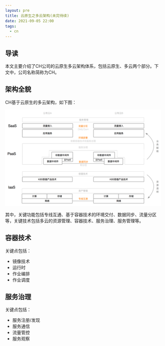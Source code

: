 ```yaml
---
layout: pre
title: 云原生之多云架构(未完待续)
date: 2021-09-05 22:00
tags:
  - cn
---
```


## 导读
本文主要介绍了CH公司的云原生多云架构体系，包括云原生、多云两个部分。下文中，公司名称简称为CH。

## 架构全貌
CH基于云原生的多云架构，如下图：

![multicloud-architecture](https://raw.githubusercontent.com/niean/niean.github.io/master/images/20210905/multicloud-architecture.png)

其中，关键功能包括专线互通、基于容器技术的环境交付、数据同步、流量分区等，关键技术包括多云的资源管理、容器技术、服务治理、服务管理等。

## 容器技术
关键点包括：

- 镜像技术
- 运行时
- 作业编排
- 作业调度

## 服务治理
关键点包括：

- 服务注册/发现
- 服务通信
- 流量管控
- 服务观察

